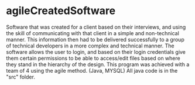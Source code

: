 # agileCreatedSoftware
Software that was created for a client based on their interviews, and using the skill of communicating with that client in a simple and non-technical manner. This information then had to be delivered successfully to a group of technical developers in a more complex and technical manner. The software allows the user to login, and based on their login credentials give them certain permissions to be able to access/edit files based on where they stand in the hierarchy of the design. This program was achieved with a team of 4 using the agile method. (Java, MYSQL)
All java code is in the "src" folder.
